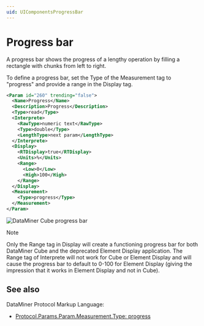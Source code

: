 ```yaml
---
uid: UIComponentsProgressBar
---
```


# Progress bar

A progress bar shows the progress of a lengthy operation by filling a rectangle with chunks from left to right.

To define a progress bar, set the Type of the Measurement tag to "progress" and provide a range in the Display tag.

```xml
<Param id="260" trending="false">
  <Name>Progress</Name>
  <Description>Progress</Description>
  <Type>read</Type>
  <Interprete>
    <RawType>numeric text</RawType>
    <Type>double</Type>
    <LengthType>next param</LengthType>
  </Interprete>
  <Display>
    <RTDisplay>true</RTDisplay>
    <Units>%</Units>
    <Range>
      <Low>0</Low>
      <High>100</High>
    </Range>
  </Display>
  <Measurement>
    <Type>progress</Type>
  </Measurement>
</Param>
```

![DataMiner Cube progress bar](~/develop/images/uiprogressbar.png)

> [!NOTE]
> Only the Range tag in Display will create a functioning progress bar for both DataMiner Cube and the deprecated Element Display application. The Range tag of Interprete will not work for Cube or Element Display and will cause the progress bar to default to 0-100 for Element Display (giving the impression that it works in Element Display and not in Cube).

## See also

DataMiner Protocol Markup Language:

- [Protocol.Params.Param.Measurement.Type: progress](xre:Protocol.Params.Param.Measurement.Type#progress)
